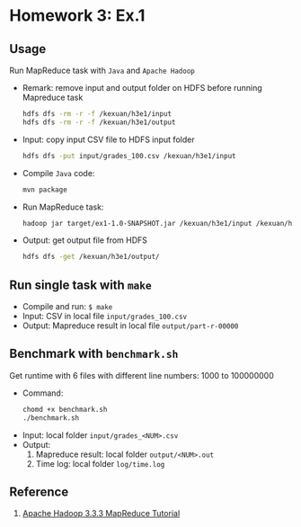 # Homework 3: Ex.1

## Usage

Run MapReduce task with `Java` and `Apache Hadoop`

- Remark: remove input and output folder on HDFS before running Mapreduce task

  ```bash
  hdfs dfs -rm -r -f /kexuan/h3e1/input
  hdfs dfs -rm -r -f /kexuan/h3e1/output
  ```

- Input: copy input CSV file to HDFS input folder

  ```bash
  hdfs dfs -put input/grades_100.csv /kexuan/h3e1/input
  ```

- Compile `Java` code:

  ```bash
  mvn package
  ```

- Run MapReduce task:

  ```bash
  hadoop jar target/ex1-1.0-SNAPSHOT.jar /kexuan/h3e1/input /kexuan/h3e1/output
  ```

- Output: get output file from HDFS

  ```bash
  hdfs dfs -get /kexuan/h3e1/output/
  ```

## Run single task with `make`

- Compile and run: `$ make`
- Input: CSV in local file `input/grades_100.csv`
- Output: Mapreduce result in local file `output/part-r-00000`

## Benchmark with `benchmark.sh`

Get runtime with 6 files with different line numbers: 1000 to 100000000

- Command:
  ```bash
  chomd +x benchmark.sh
  ./benchmark.sh
  ```
- Input: local folder `input/grades_<NUM>.csv`
- Output:
  1. Mapreduce result: local folder `output/<NUM>.out`
  2. Time log: local folder `log/time.log`

## Reference

1. [Apache Hadoop 3.3.3 MapReduce Tutorial](https://hadoop.apache.org/docs/stable/hadoop-mapreduce-client/hadoop-mapreduce-client-core/MapReduceTutorial.html#Mapper)
